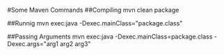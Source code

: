 #Some Maven Commands
##Compiling
mvn clean package

##Runnig
mvn exec:java -Dexec.mainClass="package.class"

##Passing Arguments
mvn exec:java -Dexec.mainClass=package.class -Dexec.args="arg1 arg2 arg3"
